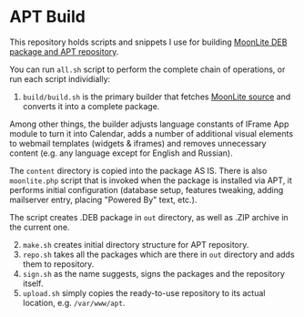 # APT Build

This repository holds scripts and snippets I use for building [MoonLite DEB package and APT repository](https://github.com/igor-moonlite/moonlite).

You can run `all.sh` script to perform the complete chain of operations, or run each script individially:

1) `build/build.sh` is the primary builder that fetches [MoonLite source](https://github.com/igor-moonlite/moonlite) and converts it into a complete package. 

Among other things, the builder adjusts language constants of IFrame App module to turn it into Calendar, adds a number of additional visual elements to webmail templates (widgets & iframes) and removes unnecessary content (e.g. any language except for English and Russian). 

The `content` directory is copied into the package AS IS. There is also `moonlite.php` script that is invoked when the package is installed via APT, it performs initial configuration (database setup, features tweaking, adding mailserver entry, placing "Powered By" text, etc.).

The script creates .DEB package in `out` directory, as well as .ZIP archive in the current one.

2) `make.sh` creates initial directory structure for APT repository.
3) `repo.sh` takes all the packages which are there in `out` directory and adds them to repository.
4) `sign.sh` as the name suggests, signs the packages and the repository itself.
5) `upload.sh` simply copies the ready-to-use repository to its actual location, e.g. `/var/www/apt`.
